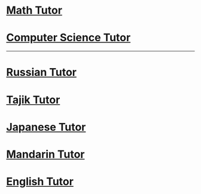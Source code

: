 <h1><a href="https://god.onrender.com/tutor/math.html">Math Tutor</a></h1>
<h1><a href="https://god.onrender.com/tutor/it.html">Computer Science Tutor</a></h1>
<hr>
<h1><a href="https://god.onrender.com/tutor/russian.html">Russian Tutor</a></h1>
<h1><a href="https://god.onrender.com/tutor/tajik.html">Tajik Tutor</a></h1>
<h1><a href="https://god.onrender.com/tutor/japanese.html">Japanese Tutor</a></h1>
<h1><a href="https://god.onrender.com/tutor/mandarin.html">Mandarin Tutor</a></h1>
<h1><a href="https://god.onrender.com/tutor/english.html">English Tutor</a></h1>
